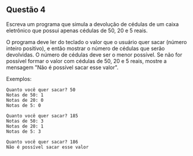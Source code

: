 ## Questão 4

Escreva um programa que simula a devolução de cédulas de um caixa eletrônico que possui apenas cédulas de 50, 20 e 5 reais.

O programa deve ler do teclado o valor que o usuário quer sacar (número inteiro positivo), e então mostrar o número de cédulas que serão devolvidas. O número de cédulas deve ser o menor possível. Se não for possível formar o valor com cédulas de 50, 20 e 5 reais, mostre a mensagem "Não é possível sacar esse valor".

Exemplos:
```
Quanto você quer sacar? 50
Notas de 50: 1
Notas de 20: 0
Notas de 5: 0

Quanto você quer sacar? 185
Notas de 50: 3
Notas de 20: 1
Notas de 5: 3

Quanto você quer sacar? 186
Não é possível sacar esse valor
```
